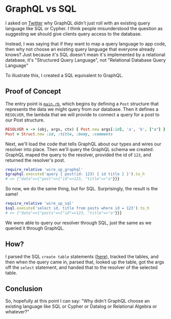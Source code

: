 GraphQL vs SQL
==============

I asked on [Twitter](https://twitter.com/josh_cheek/status/1012490394683224064)
why GraphQL didn't just roll with an existing query language like SQL or Cypher.
I think people misunderstood the question as suggesting we should
give clients query access to the database.

Instead, I was saying that if they want to map a query language to app code,
then why not choose an existing
query language that everyone already knows? Just because it's SQL doesn't mean it's
implemented by a relational database, it's "Structured Query Language", not
"Relational Database Query Language"

To illustrate this, I created a SQL equivalent to GraphQL.

Proof of Concept
----------------

The entry point is [`main.rb`](main.rb), which begins by defining a `Post` structure that
represents the data we might query from our database. Then it defines a `RESOLVER`,
the lambda that we will provide to connect a query for a post to our Post structure.

```ruby
RESOLVER = -> (obj, args, ctx) { Post.new args[:id], 'a', 'b', ["a"] }
Post = Struct.new :id, :title, :body, :comments
```

Next, we'll load the code that tells GraphQL about our types and wires our
resolver into place. Then we'll query the GraphQL schema we created.
GraphQL maped the query to the resolver, provided the id of `123`, and returned the resolver's post.

```ruby
require_relative 'wire_up_graphql'
$graphql.execute('query { post(id: 123) { id title } }').to_h
# => {"data"=>{"post"=>{"id"=>123, "title"=>"a"}}}
```

So now, we do the same thing, but for SQL. Surprisingly,
the result is the same!

```ruby
require_relative 'wire_up_sql'
$sql.execute('select id, title from posts where id = 123').to_h
# => {"data"=>{"posts"=>{"id"=>123, "title"=>"a"}}}
```

We were able to query our resolver through SQL, just the same as we queried it through GraphQL.


How?
----

I parsed the SQL `create table` statements ([here](wire_up_sql.rb)),
tracked the tables, and then when the query came in, parsed that,
looked up the table, got the args off the `select` statement,
and handed that to the resolver of the selected table.


Conclusion
----------

So, hopefully at this point I can say: "Why didn't GraphQL choose an existing
language like SQL or Cypher or Datalog or Relational Algebra or whatever?"
